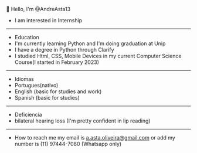 👋 Hello, I'm @AndreAsta13
-  I am interested in Internship

  ________________________________________________________________________________________________________________________________________________________________________________________
-  Education
-  I'm currently learning Python and I'm doing graduation at Unip
-  I have a degree in Python through Clarify
-  I studied Html, CSS, Mobile Devices in my current Computer Science Course(I started in February 2023)
___________________________________________________________________________________________________________________________________________________________________________________












- Idiomas
- Portugues(nativo)
- English (basic for studies and work)
- Spanish (basic for studies)
_____________________________________________________________________________________________________________________________________________________________________________________









- Deficiencia
- bilateral hearing loss (I'm pretty confident in lip reading)
  
__________________________________________________________________________________________________________________________________________________________________________________________
  
- How to reach me my email is a.asta.oliveira@gmail.com or add my number is (11) 97444-7080 (Whatsapp only)

   






  


<!---
AndreAsta13/AndreAsta13 is a ✨ special ✨ repository because its `README.md` (this file) appears on your GitHub profile.
You can click the Preview link to take a look at your changes.
--->
